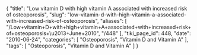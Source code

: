 {
    "title": "Low vitamin D with high vitamin A associated with increased risk of osteoporosis",
    "slug": "low-vitamin-d-with-high-vitamin-a-associated-with-increased-risk-of-osteoporosis",
    "aliases": [
        "/Low+vitamin+D+with+high+vitamin+A+associated+with+increased+risk+of+osteoporosis+\u2013+June+2010",
        "/448"
    ],
    "tiki_page_id": 448,
    "date": "2010-06-24",
    "categories": [
        "Osteoporosis",
        "Vitamin D and Vitamin A"
    ],
    "tags": [
        "Osteoporosis",
        "Vitamin D and Vitamin A"
    ]
}